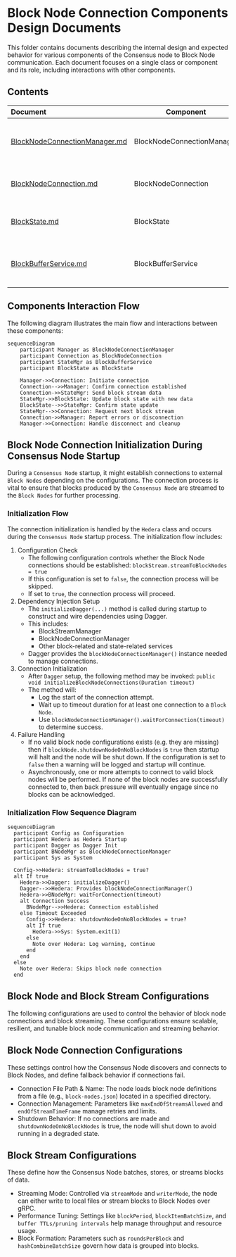 # Block Node Connection Components Design Documents

This folder contains documents describing the internal design and expected behavior
for various components of the Consensus node to Block Node communication. Each document focuses on a single
class or component and its role, including interactions with other components.

## Contents

| Document                                                       |         Component          | Description                                                                                            |
|:---------------------------------------------------------------|----------------------------|:-------------------------------------------------------------------------------------------------------|
| [BlockNodeConnectionManager.md](BlockNodeConnectionManager.md) | BlockNodeConnectionManager | Internal design and behavior of the BlockNodeConnectionManager class, managing node connections.       |
| [BlockNodeConnection.md](BlockNodeConnection.md)               | BlockNodeConnection        | Internal design and behavior of the BlockNodeConnection class, representing an individual connection.  |
| [BlockState.md](BlockState.md)                                 | BlockState                 | Internal design of the BlockState component, managing state information for blocks.                    |
| [BlockBufferService.md](BlockBufferService.md)                 | BlockBufferService         | Internal design and responsibilities of BlockBufferService, handling stream state and synchronization. |

## Components Interaction Flow

The following diagram illustrates the main flow and interactions between these components:

```mermaid
sequenceDiagram
    participant Manager as BlockNodeConnectionManager
    participant Connection as BlockNodeConnection
    participant StateMgr as BlockBufferService
    participant BlockState as BlockState

    Manager->>Connection: Initiate connection
    Connection-->>Manager: Confirm connection established
    Connection->>StateMgr: Send block stream data
    StateMgr->>BlockState: Update block state with new data
    BlockState-->>StateMgr: Confirm state update
    StateMgr-->>Connection: Request next block stream
    Connection->>Manager: Report errors or disconnection
    Manager->>Connection: Handle disconnect and cleanup
```

## Block Node Connection Initialization During Consensus Node Startup

During a `Consensus Node` startup, it might establish connections to external `Block Nodes` depending on the configurations.
The connection process is vital to ensure that blocks produced by the `Consensus Node` are streamed to the `Block Nodes` for further processing.

### Initialization Flow

The connection initialization is handled by the `Hedera` class and occurs during the `Consensus Node` startup process.
The initialization flow includes:

1. Configuration Check
   - The following configuration controls whether the Block Node connections should be established:
     `blockStream.streamToBlockNodes = true`
   - If this configuration is set to `false`, the connection process will be skipped.
   - If set to `true`, the connection process will proceed.
2. Dependency Injection Setup
   - The `initializeDagger(...)` method is called during startup to construct and wire dependencies using Dagger.
   - This includes:
     - BlockStreamManager
     - BlockNodeConnectionManager
     - Other block-related and state-related services
   - Dagger provides the `blockNodeConnectionManager()` instance needed to manage connections.
3. Connection Initialization
   - After `Dagger` setup, the following method may be invoked:
     `public void initializeBlockNodeConnections(Duration timeout)`
   - The method will:
     - Log the start of the connection attempt.
     - Wait up to timeout duration for at least one connection to a `Block Node`.
     - Use `blockNodeConnectionManager().waitForConnection(timeout)` to determine success.
4. Failure Handling
   - If no valid block node configurations exists (e.g. they are missing) then if `blockNode.shutdownNodeOnNoBlockNodes`
     is `true` then startup will halt and the node will be shut down. If the configuration is set to `false` then a
     warning will be logged and startup will continue.
   - Asynchronously, one or more attempts to connect to valid block nodes will be performed. If none of the block nodes
     are successfully connected to, then back pressure will eventually engage since no blocks can be acknowledged.

### Initialization Flow Sequence Diagram

```mermaid
sequenceDiagram
  participant Config as Configuration
  participant Hedera as Hedera Startup
  participant Dagger as Dagger Init
  participant BNodeMgr as BlockNodeConnectionManager
  participant Sys as System

  Config->>Hedera: streamToBlockNodes = true?
  alt If true
    Hedera->>Dagger: initializeDagger()
    Dagger-->>Hedera: Provides blockNodeConnectionManager()
    Hedera->>BNodeMgr: waitForConnection(timeout)
    alt Connection Success
      BNodeMgr-->>Hedera: Connection established
    else Timeout Exceeded
      Config->>Hedera: shutdownNodeOnNoBlockNodes = true?
      alt If true
        Hedera->>Sys: System.exit(1)
      else
        Note over Hedera: Log warning, continue
      end
    end
  else
    Note over Hedera: Skips block node connection
  end
```

## Block Node and Block Stream Configurations

The following configurations are used to control the behavior of block node connections and block streaming.
These configurations ensure scalable, resilient, and tunable block node communication and streaming behavior.

## Block Node Connection Configurations

These settings control how the Consensus Node discovers and connects to Block Nodes, and define fallback behavior if connections fail.
- Connection File Path & Name: The node loads block node definitions from a file (e.g., `block-nodes.json`) located in a specified directory.
- Connection Management: Parameters like `maxEndOfStreamsAllowed` and `endOfStreamTimeFrame` manage retries and limits.
- Shutdown Behavior: If no connections are made and `shutdownNodeOnNoBlockNodes` is true, the node will shut down to avoid running in a degraded state.

## Block Stream Configurations

These define how the Consensus Node batches, stores, or streams blocks of data.
- Streaming Mode: Controlled via `streamMode` and `writerMode`, the node can either write to local files or stream blocks to Block Nodes over gRPC.
- Performance Tuning: Settings like `blockPeriod`, `blockItemBatchSize`, and `buffer TTLs/pruning intervals` help manage throughput and resource usage.
- Block Formation: Parameters such as `roundsPerBlock` and `hashCombineBatchSize` govern how data is grouped into blocks.
